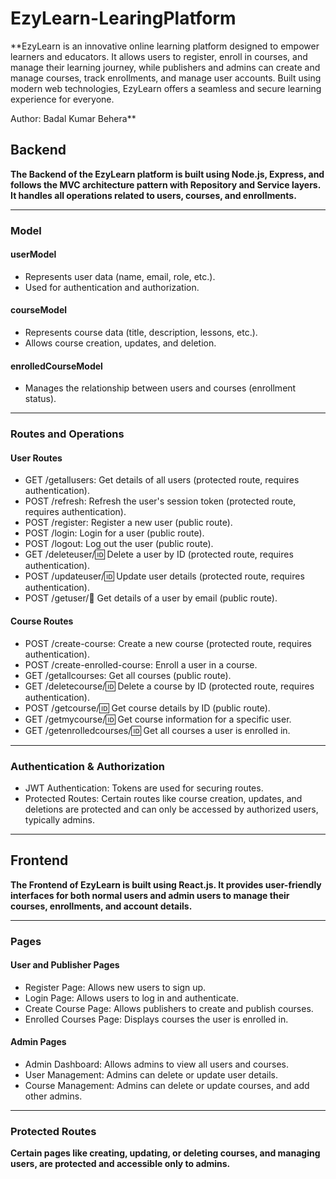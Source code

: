 # EzyLearn-LearingPlatform

\*\*EzyLearn is an innovative online learning platform designed to empower learners and educators. It allows users to register, enroll in courses, and manage their learning journey, while publishers and admins can create and manage courses, track enrollments, and manage user accounts. Built using modern web technologies, EzyLearn offers a seamless and secure learning experience for everyone.

Author: Badal Kumar Behera\*\*

## Backend

**The Backend of the EzyLearn platform is built using Node.js, Express, and follows the MVC architecture pattern with Repository and Service layers. It handles all operations related to users, courses, and enrollments.**

---

### Model

#### userModel

- Represents user data (name, email, role, etc.).
- Used for authentication and authorization.

#### courseModel

- Represents course data (title, description, lessons, etc.).
- Allows course creation, updates, and deletion.

#### enrolledCourseModel

- Manages the relationship between users and courses (enrollment status).

---

### Routes and Operations

#### User Routes

- GET /getallusers: Get details of all users (protected route, requires authentication).
- POST /refresh: Refresh the user's session token (protected route, requires authentication).
- POST /register: Register a new user (public route).
- POST /login: Login for a user (public route).
- POST /logout: Log out the user (public route).
- GET /deleteuser/:id: Delete a user by ID (protected route, requires authentication).
- POST /updateuser/:id: Update user details (protected route, requires authentication).
- POST /getuser/:email: Get details of a user by email (public route).

#### Course Routes

- POST /create-course: Create a new course (protected route, requires authentication).
- POST /create-enrolled-course: Enroll a user in a course.
- GET /getallcourses: Get all courses (public route).
- GET /deletecourse/:id: Delete a course by ID (protected route, requires authentication).
- POST /getcourse/:id: Get course details by ID (public route).
- GET /getmycourse/:id: Get course information for a specific user.
- GET /getenrolledcourses/:id: Get all courses a user is enrolled in.

---

### Authentication & Authorization

- JWT Authentication: Tokens are used for securing routes.
- Protected Routes: Certain routes like course creation, updates, and deletions are protected and can only be accessed by authorized users, typically admins.

---

## Frontend

**The Frontend of EzyLearn is built using React.js. It provides user-friendly interfaces for both normal users and admin users to manage their courses, enrollments, and account details.**

---

### Pages

#### User and Publisher Pages

- Register Page: Allows new users to sign up.
- Login Page: Allows users to log in and authenticate.
- Create Course Page: Allows publishers to create and publish courses.
- Enrolled Courses Page: Displays courses the user is enrolled in.

#### Admin Pages

- Admin Dashboard: Allows admins to view all users and courses.
- User Management: Admins can delete or update user details.
- Course Management: Admins can delete or update courses, and add other admins.

---

### Protected Routes

**Certain pages like creating, updating, or deleting courses, and managing users, are protected and accessible only to admins.**
